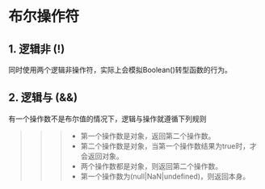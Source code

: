 # 布尔操作符
## 1. 逻辑非 (!)
同时使用两个逻辑非操作符，实际上会模拟Boolean()转型函数的行为。
## 2. 逻辑与 (&&)
有一个操作数不是布尔值的情况下，逻辑与操作就遵循下列规则
>>> + 第一个操作数是对象，返回第二个操作数。
>>> + 第二个操作数是对象，当第一个操作数结果为true时，才会返回对象。
>>> + 两个操作数都是对象，则返回第二个操作数。
>>> + 第一个操作数为(null|NaN|undefined)，则返回本身。
